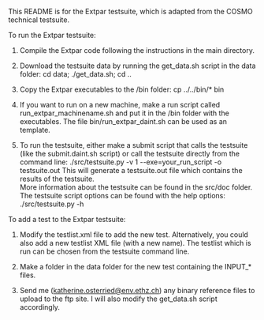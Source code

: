   This README is for the Extpar testsuite, which is adapted from the COSMO technical testsuite.


  To run the Extpar testsuite:

  1.  Compile the Extpar code following the instructions in the main directory.

  2.  Download the testsuite data by running the get_data.sh script in the data folder:
      cd data; ./get_data.sh; cd ..

  3.  Copy the Extpar executables to the /bin folder: cp ../../bin/* bin

  4.  If you want to run on a new machine, make a run script called run_extpar_machinename.sh and put       it in the /bin folder with the executables.  The file bin/run_extpar_daint.sh can be used as an       template.

  5.  To run the testsuite, either make a submit script that calls the testsuite 
      (like the submit.daint.sh script) or call the testsuite directly from the command line:
      ./src/testsuite.py -v 1 --exe=your_run_script -o testsuite.out
      This will generate a testsuite.out file which contains the results of the testsuite.  
      More information about the testsuite can be found in the src/doc folder.  
      The testsuite script options can be found with the help options:
      ./src/testsuite.py -h

  To add a test to the Extpar testsuite:

  1. Modify the testlist.xml file to add the new test.  Alternatively, you could also add a new 
     testlist XML file (with a new name).  The testlist which is run can be chosen from the testsuite
     command line.  

  2. Make a folder in the data folder for the new test containing the INPUT_* files.  

  3. Send me (katherine.osterried@env.ethz.ch) any binary reference files to upload to the ftp site. 
     I will also modify the get_data.sh script accordingly.  


